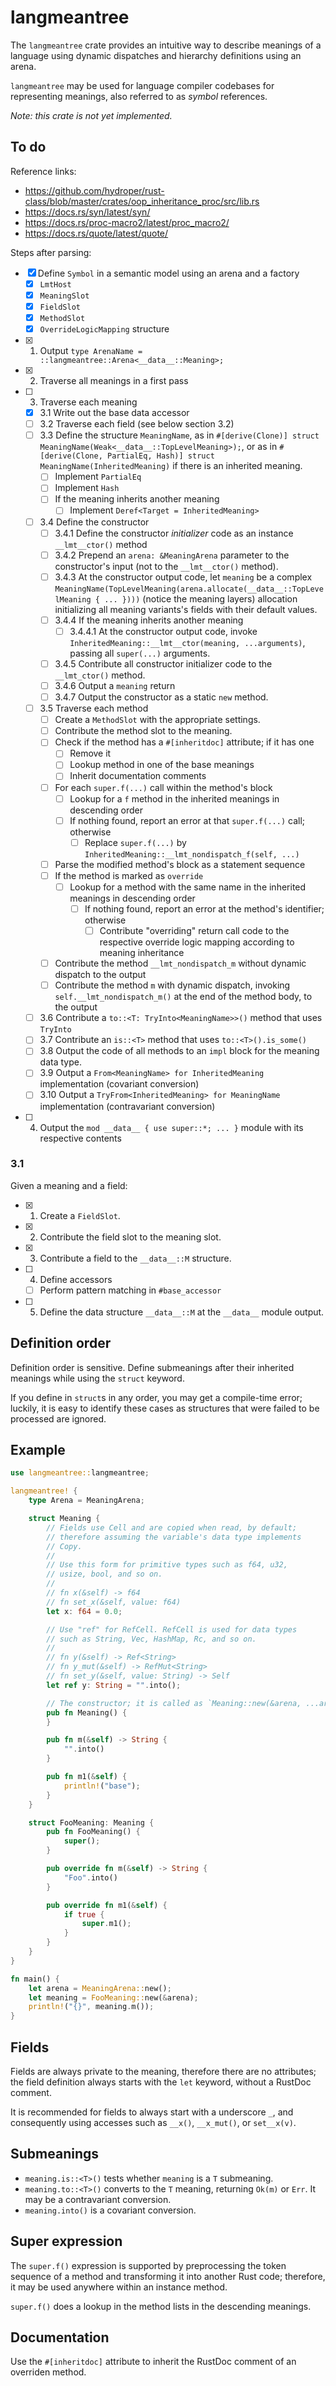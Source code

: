 # langmeantree

The `langmeantree` crate provides an intuitive way to describe meanings of a language using dynamic dispatches and hierarchy definitions using an arena.

`langmeantree` may be used for language compiler codebases for representing meanings, also referred to as *symbol* references.

*Note: this crate is not yet implemented.*

## To do

Reference links:

- https://github.com/hydroper/rust-class/blob/master/crates/oop_inheritance_proc/src/lib.rs
- https://docs.rs/syn/latest/syn/
- https://docs.rs/proc-macro2/latest/proc_macro2/
- https://docs.rs/quote/latest/quote/

Steps after parsing:

* [x] Define `Symbol` in a semantic model using an arena and a factory
  * [x] `LmtHost`
  * [x] `MeaningSlot`
  * [x] `FieldSlot`
  * [x] `MethodSlot`
  * [x] `OverrideLogicMapping` structure
* [x] 1. Output `type ArenaName = ::langmeantree::Arena<__data__::Meaning>;`
* [x] 2. Traverse all meanings in a first pass
* [ ] 3. Traverse each meaning
  * [x] 3.1 Write out the base data accessor
  * [ ] 3.2 Traverse each field (see below section 3.2)
  * [ ] 3.3 Define the structure `MeaningName`, as in `#[derive(Clone)] struct MeaningName(Weak<__data__::TopLevelMeaning>);`, or as in `#[derive(Clone, PartialEq, Hash)] struct MeaningName(InheritedMeaning)` if there is an inherited meaning.
    * [ ] Implement `PartialEq`
    * [ ] Implement `Hash`
    * [ ] If the meaning inherits another meaning
      * [ ] Implement `Deref<Target = InheritedMeaning>`
  * [ ] 3.4 Define the constructor
    * [ ] 3.4.1 Define the constructor *initializer* code as an instance `__lmt__ctor()` method
    * [ ] 3.4.2 Prepend an `arena: &MeaningArena` parameter to the constructor's input (not to the `__lmt__ctor()` method).
    * [ ] 3.4.3 At the constructor output code, let `meaning` be a complex `MeaningName(TopLevelMeaning(arena.allocate(__data__::TopLevelMeaning { ... })))` (notice the meaning layers) allocation initializing all meaning variants's fields with their default values.
    * [ ] 3.4.4 If the meaning inherits another meaning
      * [ ] 3.4.4.1 At the constructor output code, invoke `InheritedMeaning::__lmt__ctor(meaning, ...arguments)`, passing all `super(...)` arguments.
    * [ ] 3.4.5 Contribute all constructor initializer code to the `__lmt_ctor()` method.
    * [ ] 3.4.6 Output a `meaning` return
    * [ ] 3.4.7 Output the constructor as a static `new` method.
  * [ ] 3.5 Traverse each method
    * [ ] Create a `MethodSlot` with the appropriate settings.
    * [ ] Contribute the method slot to the meaning.
    * [ ] Check if the method has a `#[inheritdoc]` attribute; if it has one
      * [ ] Remove it
      * [ ] Lookup method in one of the base meanings
      * [ ] Inherit documentation comments
    * [ ] For each `super.f(...)` call within the method's block
      * [ ] Lookup for a `f` method in the inherited meanings in descending order
      * [ ] If nothing found, report an error at that `super.f(...)` call; otherwise
        * [ ] Replace `super.f(...)` by `InheritedMeaning::__lmt_nondispatch_f(self, ...)`
    * [ ] Parse the modified method's block as a statement sequence
    * [ ] If the method is marked as `override`
      * [ ] Lookup for a method with the same name in the inherited meanings in descending order
        * [ ] If nothing found, report an error at the method's identifier; otherwise
          * [ ] Contribute "overriding" return call code to the respective override logic mapping according to meaning inheritance
    * [ ] Contribute the method `__lmt_nondispatch_m` without dynamic dispatch to the output
    * [ ] Contribute the method `m` with dynamic dispatch, invoking `self.__lmt_nondispatch_m()` at the end of the method body, to the output
  * [ ] 3.6 Contribute a `to::<T: TryInto<MeaningName>>()` method that uses `TryInto`
  * [ ] 3.7 Contribute an `is::<T>` method that uses `to::<T>().is_some()`
  * [ ] 3.8 Output the code of all methods to an `impl` block for the meaning data type.
  * [ ] 3.9 Output a `From<MeaningName> for InheritedMeaning` implementation (covariant conversion)
  * [ ] 3.10 Output a `TryFrom<InheritedMeaning> for MeaningName` implementation (contravariant conversion)
* [ ] 4. Output the `mod __data__ { use super::*; ... }` module with its respective contents

### 3.1

Given a meaning and a field:

* [x] 1. Create a `FieldSlot`.
* [x] 2. Contribute the field slot to the meaning slot.
* [x] 3. Contribute a field to the `__data__::M` structure.
* [ ] 4. Define accessors
  * [ ] Perform pattern matching in `#base_accessor`
* [ ] 5. Define the data structure `__data__::M` at the `__data__` module output.

## Definition order

Definition order is sensitive. Define submeanings after their inherited meanings while using the `struct` keyword.

If you define in `struct`s in any order, you may get a compile-time error; luckily, it is easy to identify these cases as structures that were failed to be processed are ignored.

## Example

```rust
use langmeantree::langmeantree;

langmeantree! {
    type Arena = MeaningArena;

    struct Meaning {
        // Fields use Cell and are copied when read, by default;
        // therefore assuming the variable's data type implements
        // Copy.
        //
        // Use this form for primitive types such as f64, u32,
        // usize, bool, and so on.
        //
        // fn x(&self) -> f64
        // fn set_x(&self, value: f64)
        let x: f64 = 0.0;

        // Use "ref" for RefCell. RefCell is used for data types
        // such as String, Vec, HashMap, Rc, and so on.
        //
        // fn y(&self) -> Ref<String>
        // fn y_mut(&self) -> RefMut<String>
        // fn set_y(&self, value: String) -> Self
        let ref y: String = "".into();

        // The constructor; it is called as `Meaning::new(&arena, ...arguments)`.
        pub fn Meaning() {
        }

        pub fn m(&self) -> String {
            "".into()
        }

        pub fn m1(&self) {
            println!("base");
        }
    }

    struct FooMeaning: Meaning {
        pub fn FooMeaning() {
            super();
        }

        pub override fn m(&self) -> String {
            "Foo".into()
        }

        pub override fn m1(&self) {
            if true {
                super.m1();
            }
        }
    }
}

fn main() {
    let arena = MeaningArena::new();
    let meaning = FooMeaning::new(&arena);
    println!("{}", meaning.m());
}
```

## Fields

Fields are always private to the meaning, therefore there are no attributes; the field definition always starts with the `let` keyword, without a RustDoc comment.

It is recommended for fields to always start with a underscore `_`, and consequently using accesses such as `__x()`, `__x_mut()`, or `set__x(v)`.

## Submeanings

* `meaning.is::<T>()` tests whether `meaning` is a `T` submeaning.
* `meaning.to::<T>()` converts to the `T` meaning, returning `Ok(m)` or `Err`. It may be a contravariant conversion.
* `meaning.into()` is a covariant conversion.

## Super expression

The `super.f()` expression is supported by preprocessing the token sequence of a method and transforming it into another Rust code; therefore, it may be used anywhere within an instance method.

`super.f()` does a lookup in the method lists in the descending meanings.

## Documentation

Use the `#[inheritdoc]` attribute to inherit the RustDoc comment of an overriden method.